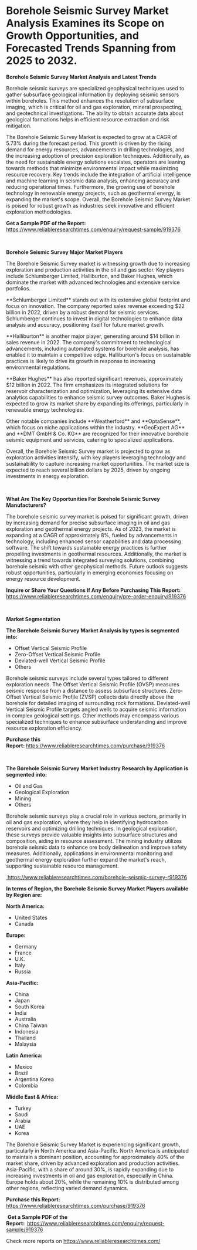 <p><h1>Borehole Seismic Survey Market Analysis Examines its Scope on Growth Opportunities, and Forecasted Trends Spanning from 2025 to 2032.</h1></p><p><strong>Borehole Seismic Survey Market Analysis and Latest Trends</strong></p>
<p><p>Borehole seismic surveys are specialized geophysical techniques used to gather subsurface geological information by deploying seismic sensors within boreholes. This method enhances the resolution of subsurface imaging, which is critical for oil and gas exploration, mineral prospecting, and geotechnical investigations. The ability to obtain accurate data about geological formations helps in efficient resource extraction and risk mitigation.</p><p>The Borehole Seismic Survey Market is expected to grow at a CAGR of 5.73% during the forecast period. This growth is driven by the rising demand for energy resources, advancements in drilling technologies, and the increasing adoption of precision exploration techniques. Additionally, as the need for sustainable energy solutions escalates, operators are leaning towards methods that minimize environmental impact while maximizing resource recovery. Key trends include the integration of artificial intelligence and machine learning in seismic data analysis, enhancing accuracy and reducing operational times. Furthermore, the growing use of borehole technology in renewable energy projects, such as geothermal energy, is expanding the market's scope. Overall, the Borehole Seismic Survey Market is poised for robust growth as industries seek innovative and efficient exploration methodologies.</p></p>
<p><strong>Get a Sample PDF of the Report:&nbsp;</strong> <a href="https://www.reliableresearchtimes.com/enquiry/request-sample/919376?utm_campaign=2222&utm_medium=2&utm_source=Github&utm_content=ia&utm_term=05032025&utm_id=borehole-seismic-survey">https://www.reliableresearchtimes.com/enquiry/request-sample/919376</a></p>
<p>&nbsp;</p>
<p><strong>Borehole Seismic Survey Major Market Players</strong></p>
<p><p>The Borehole Seismic Survey market is witnessing growth due to increasing exploration and production activities in the oil and gas sector. Key players include Schlumberger Limited, Halliburton, and Baker Hughes, which dominate the market with advanced technologies and extensive service portfolios.</p><p>**Schlumberger Limited** stands out with its extensive global footprint and focus on innovation. The company reported sales revenue exceeding $22 billion in 2022, driven by a robust demand for seismic services. Schlumberger continues to invest in digital technologies to enhance data analysis and accuracy, positioning itself for future market growth.</p><p>**Halliburton** is another major player, generating around $14 billion in sales revenue in 2022. The company's commitment to technological advancements, including automated systems for borehole analysis, has enabled it to maintain a competitive edge. Halliburton's focus on sustainable practices is likely to drive its growth in response to increasing environmental regulations.</p><p>**Baker Hughes** has also reported significant revenues, approximately $12 billion in 2022. The firm emphasizes its integrated solutions for reservoir characterization and optimization, leveraging its extensive data analytics capabilities to enhance seismic survey outcomes. Baker Hughes is expected to grow its market share by expanding its offerings, particularly in renewable energy technologies.</p><p>Other notable companies include **Weatherford** and **OptaSense**, which focus on niche applications within the industry. **GeoExpert AG** and **DMT GmbH & Co. KG** are recognized for their innovative borehole seismic equipment and services, catering to specialized applications.</p><p>Overall, the Borehole Seismic Survey market is projected to grow as exploration activities intensify, with key players leveraging technology and sustainability to capture increasing market opportunities. The market size is expected to reach several billion dollars by 2025, driven by ongoing investments in energy exploration.</p></p>
<p>&nbsp;</p>
<p><strong>What Are The Key Opportunities For Borehole Seismic Survey Manufacturers?</strong></p>
<p><p>The borehole seismic survey market is poised for significant growth, driven by increasing demand for precise subsurface imaging in oil and gas exploration and geothermal energy projects. As of 2023, the market is expanding at a CAGR of approximately 8%, fueled by advancements in technology, including enhanced sensor capabilities and data processing software. The shift towards sustainable energy practices is further propelling investments in geothermal resources. Additionally, the market is witnessing a trend towards integrated surveying solutions, combining borehole seismic with other geophysical methods. Future outlook suggests robust opportunities, particularly in emerging economies focusing on energy resource development.</p></p>
<p><strong>Inquire or Share Your Questions If Any Before Purchasing This Report:</strong> <a href="https://www.reliableresearchtimes.com/enquiry/pre-order-enquiry/919376?utm_campaign=2222&utm_medium=2&utm_source=Github&utm_content=ia&utm_term=05032025&utm_id=borehole-seismic-survey">https://www.reliableresearchtimes.com/enquiry/pre-order-enquiry/919376</a></p>
<p>&nbsp;</p>
<p><strong>Market Segmentation</strong></p>
<p><strong>The Borehole Seismic Survey Market Analysis by types is segmented into:</strong></p>
<p><ul><li>Offset Vertical Seismic Profile</li><li>Zero-Offset Vertical Seismic Profile</li><li>Deviated-well Vertical Seismic Profile</li><li>Others</li></ul></p>
<p><p>Borehole seismic surveys include several types tailored to different exploration needs. The Offset Vertical Seismic Profile (OVSP) measures seismic response from a distance to assess subsurface structures. Zero-Offset Vertical Seismic Profile (ZVSP) collects data directly above the borehole for detailed imaging of surrounding rock formations. Deviated-well Vertical Seismic Profile targets angled wells to acquire seismic information in complex geological settings. Other methods may encompass various specialized techniques to enhance subsurface understanding and improve resource exploration efficiency.</p></p>
<p><strong>Purchase this Report:&nbsp;</strong><a href="https://www.reliableresearchtimes.com/purchase/919376?utm_campaign=2222&utm_medium=2&utm_source=Github&utm_content=ia&utm_term=05032025&utm_id=borehole-seismic-survey">https://www.reliableresearchtimes.com/purchase/919376</a></p>
<p>&nbsp;</p>
<p><strong>The Borehole Seismic Survey Market Industry Research by Application is segmented into:</strong></p>
<p><ul><li>Oil and Gas</li><li>Geological Exploration</li><li>Mining</li><li>Others</li></ul></p>
<p><p>Borehole seismic surveys play a crucial role in various sectors, primarily in oil and gas exploration, where they help in identifying hydrocarbon reservoirs and optimizing drilling techniques. In geological exploration, these surveys provide valuable insights into subsurface structures and composition, aiding in resource assessment. The mining industry utilizes borehole seismic data to enhance ore body delineation and improve safety measures. Additionally, applications in environmental monitoring and geothermal energy exploration further expand the market's reach, supporting sustainable resource management.</p></p>
<p><a href="https://www.reliableresearchtimes.com/borehole-seismic-survey-r919376?utm_campaign=2222&utm_medium=2&utm_source=Github&utm_content=ia&utm_term=05032025&utm_id=borehole-seismic-survey">&nbsp;https://www.reliableresearchtimes.com/borehole-seismic-survey-r919376</a></p>
<p><strong>In terms of Region, the Borehole Seismic Survey Market Players available by Region are:</strong></p>
<p>
    <p> <strong> North America: </strong>
        <ul>
            <li>United States</li>
            <li>Canada</li>
        </ul>
        </p> 
    <p> <strong> Europe: </strong>
        <ul>
            <li>Germany</li>
            <li>France</li>
            <li>U.K.</li>
            <li>Italy</li>
            <li>Russia</li>
        </ul>
        </p> 
    <p> <strong> Asia-Pacific: </strong>
        <ul>
            <li>China</li>
            <li>Japan</li>
            <li>South Korea</li>
            <li>India</li>
            <li>Australia</li>
            <li>China Taiwan</li>
            <li>Indonesia</li>
            <li>Thailand</li>
            <li>Malaysia</li>
        </ul>
        </p> 
    <p> <strong> Latin America: </strong>
        <ul>
            <li>Mexico</li>
            <li>Brazil</li>
            <li>Argentina Korea</li>
            <li>Colombia</li>
        </ul>
        </p> 
    <p> <strong> Middle East & Africa: </strong>
        <ul>
            <li>Turkey</li>
            <li>Saudi</li>
            <li>Arabia</li>
            <li>UAE</li>
            <li>Korea</li>
        </ul>
    </p>
    </p>
<p><p>The Borehole Seismic Survey Market is experiencing significant growth, particularly in North America and Asia-Pacific. North America is anticipated to maintain a dominant position, accounting for approximately 40% of the market share, driven by advanced exploration and production activities. Asia-Pacific, with a share of around 30%, is rapidly expanding due to increasing investments in oil and gas exploration, especially in China. Europe holds about 20%, while the remaining 10% is distributed among other regions, reflecting varied demand dynamics.</p></p>
<p><strong>Purchase this Report: </strong><a href="https://www.reliableresearchtimes.com/purchase/919376?utm_campaign=2222&utm_medium=2&utm_source=Github&utm_content=ia&utm_term=05032025&utm_id=borehole-seismic-survey">https://www.reliableresearchtimes.com/purchase/919376</a></p>
<p>&nbsp;<strong>Get a Sample PDF of the Report:&nbsp;&nbsp;</strong><a href="https://www.reliableresearchtimes.com/enquiry/request-sample/919376?utm_campaign=2222&utm_medium=2&utm_source=Github&utm_content=ia&utm_term=05032025&utm_id=borehole-seismic-survey">https://www.reliableresearchtimes.com/enquiry/request-sample/919376</a></p>
<p><strong></strong></p>
<p>Check more reports on <a href="https://www.reliableresearchtimes.com/?utm_campaign=2222&utm_medium=2&utm_source=Github&utm_content=ia&utm_term=05032025&utm_id=borehole-seismic-survey">https://www.reliableresearchtimes.com/</a></p>
